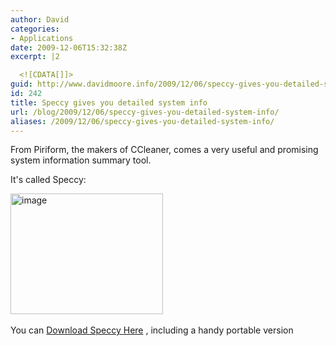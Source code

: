 ```yaml
---
author: David
categories:
- Applications
date: 2009-12-06T15:32:38Z
excerpt: |2

  <![CDATA[]]>
guid: http://www.davidmoore.info/2009/12/06/speccy-gives-you-detailed-system-info/
id: 242
title: Speccy gives you detailed system info
url: /blog/2009/12/06/speccy-gives-you-detailed-system-info/
aliases: /2009/12/06/speccy-gives-you-detailed-system-info/
---
```


<p>From Piriform, the makers of CCleaner, comes a very useful and promising system information summary tool.</p> <p>It's called Speccy:</p> <p><a href="http://www.davidmoore.info/wp-content/uploads/2009/12/image.png"><img style="border-bottom: 0px; border-left: 0px; display: inline; border-top: 0px; border-right: 0px" title="image" border="0" alt="image" src="http://www.davidmoore.info/wp-content/uploads/2009/12/image_thumb.png" width="244" height="193" /></a>&#160;</p> <p>You can <a href="http://www.piriform.com/speccy/download">Download Speccy Here</a> , including a handy portable version</p>